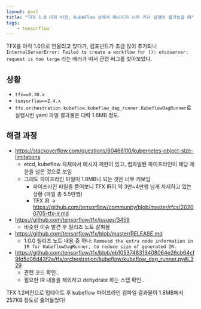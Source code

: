 ```yaml
---
layout: post
title: "TFX 1.0 이하 버전, KubeFlow 상에서 메시지가 너무 커서 실행이 불가능할 때"
tags:
    - tensorflow
---
```


TFX를 아직 1.0으로 안올리고 있다가, 컴포넌트가 조금 많이 추가되니 `InternalServerError: Failed to create a workflow for (): etcdserver: request is too large` 라는 에러가 떠서 관련 버그를 찾아보았다.

## 상황

* `tfx==0.30.x`
* `tensorflow==2.4.x`
* `tfx.orchestration.kubeflow.kubeflow_dag_runner.KubeflowDagRunner`로 실행시킨 yaml 파일 결과물은 대략 1.8MB 정도.

## 해결 과정

* <https://stackoverflow.com/questions/60468110/kubernetes-object-size-limitations>
    * etcd, kubeflow 자체에서 메시지 제한이 있고, 컴파일된 파이프라인이 해당 제한을 넘은 것으로 보임
    * 그래도 파이프라인 파일이 1.8MB나 되는 것은 너무 커보임
        * 파이프라인 파일을 뜯어보니 TFX IR이 약 3만~4만행 넘게 차지하고 있는 상황 (파일 총 5.5만행)
        * TFX IR -> <https://github.com/tensorflow/community/blob/master/rfcs/20200705-tfx-ir.md>
* <https://github.com/tensorflow/tfx/issues/3459>
    * 비슷한 이슈 발견 후 릴리즈 노트 살펴봄
* <https://github.com/tensorflow/tfx/blob/master/RELEASE.md>
    * 1.0.0 릴리즈 노트 내용 중 하나: `Removed the extra node information in IR for KubeflowDagRunner, to reduce size of generated IR.`
* <https://github.com/tensorflow/tfx/blob/eb1053748313408064e26cb64cf9fd5c06d43f2a/tfx/orchestration/kubeflow/kubeflow_dag_runner.py#L329>
    * 관련 코드 확인..
    * 필요한 IR 내용을 제외하고 dehydrate 하는 스텝 확인..

TFX 1.2버전으로 업데이트 후 kubeflow 파이프라인 컴파일 결과물이 1.8MB에서 257KB 정도로 줄어들었다!
